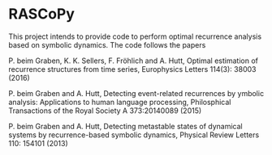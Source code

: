 # RASCoPy

This project intends to provide code to perform optimal recurrence analysis based on symbolic dynamics.
The code follows the papers 

P. beim Graben, K. K. Sellers, F. Fröhlich and A. Hutt, Optimal estimation of recurrence structures from time series,
Europhysics Letters 114(3): 38003 (2016)

P. beim Graben and A. Hutt, Detecting event-related recurrences by ymbolic analysis: Applications to human language processing, 
Philosphical Transactions of the Royal Society A 373:20140089 (2015)

P. beim Graben and A. Hutt, Detecting metastable states of dynamical systems by recurrence-based symbolic dynamics,
Physical Review Letters 110: 154101 (2013) 
